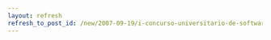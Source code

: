 ```yaml
---
layout: refresh
refresh_to_post_id: /new/2007-09-19/i-concurso-universitario-de-software-libre-de-c-lm.html
---
```


